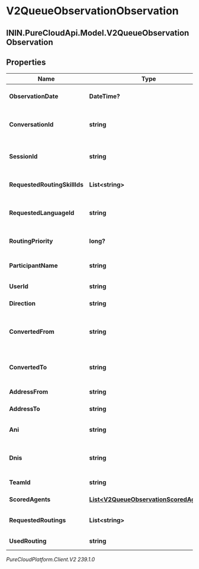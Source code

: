 # V2QueueObservationObservation

## ININ.PureCloudApi.Model.V2QueueObservationObservation

## Properties

|Name | Type | Description | Notes|
|------------ | ------------- | ------------- | -------------|
| **ObservationDate** | **DateTime?** | The timestamp when the observation started | [optional] |
| **ConversationId** | **string** | Unique identifier of the conversation to which this observation belongs | [optional] |
| **SessionId** | **string** | Unique identifier of the user session associated with this observation | [optional] |
| **RequestedRoutingSkillIds** | **List&lt;string&gt;** | Unique identifiers for skills requested for an interaction | [optional] |
| **RequestedLanguageId** | **string** | Unique identifier for the language requested for an interaction | [optional] |
| **RoutingPriority** | **long?** | Routing priority for the current interaction | [optional] |
| **ParticipantName** | **string** | A human readable name identifying the participant | [optional] |
| **UserId** | **string** | Unique identifier for the user | [optional] |
| **Direction** | **string** | The direction of the communication | [optional] |
| **ConvertedFrom** | **string** | Session media type that was converted from in case of a media type conversion | [optional] |
| **ConvertedTo** | **string** | Session media type that was converted to in case of a media type conversion | [optional] |
| **AddressFrom** | **string** | The address that initiated an action | [optional] |
| **AddressTo** | **string** | The address receiving an action | [optional] |
| **Ani** | **string** | Automatic Number Identification (caller&#39;s number) | [optional] |
| **Dnis** | **string** | Dialed number identification service (number dialed by the calling party) | [optional] |
| **TeamId** | **string** | The team Id the user is a member of | [optional] |
| **ScoredAgents** | [**List&lt;V2QueueObservationScoredAgent&gt;**](V2QueueObservationScoredAgent) | Scored agents for this conversation | [optional] |
| **RequestedRoutings** | **List&lt;string&gt;** | All routing types for requested/attempted routing methods. | [optional] |
| **UsedRouting** | **string** | Complete routing method | [optional] |



_PureCloudPlatform.Client.V2 239.1.0_
